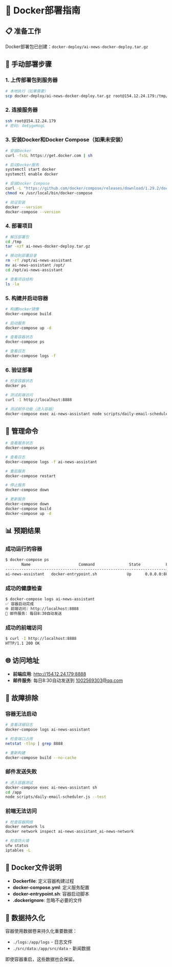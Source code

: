 # 🐳 Docker部署指南

## 📋 准备工作

Docker部署包已创建：`docker-deploy/ai-news-docker-deploy.tar.gz`

## 🚀 手动部署步骤

### 1. 上传部署包到服务器

```bash
# 本地执行（如果需要）
scp docker-deploy/ai-news-docker-deploy.tar.gz root@154.12.24.179:/tmp/
```

### 2. 连接服务器

```bash
ssh root@154.12.24.179
# 密码: 0eEygeHogL
```

### 3. 安装Docker和Docker Compose（如果未安装）

```bash
# 安装Docker
curl -fsSL https://get.docker.com | sh

# 启动Docker服务
systemctl start docker
systemctl enable docker

# 安装Docker Compose
curl -L "https://github.com/docker/compose/releases/download/1.29.2/docker-compose-$(uname -s)-$(uname -m)" -o /usr/local/bin/docker-compose
chmod +x /usr/local/bin/docker-compose

# 验证安装
docker --version
docker-compose --version
```

### 4. 部署项目

```bash
# 解压部署包
cd /tmp
tar -xzf ai-news-docker-deploy.tar.gz

# 移动到部署目录
rm -rf /opt/ai-news-assistant
mv ai-news-assistant /opt/
cd /opt/ai-news-assistant

# 查看项目结构
ls -la
```

### 5. 构建并启动容器

```bash
# 构建Docker镜像
docker-compose build

# 启动服务
docker-compose up -d

# 查看容器状态
docker-compose ps

# 查看日志
docker-compose logs -f
```

### 6. 验证部署

```bash
# 检查容器状态
docker ps

# 测试前端访问
curl -I http://localhost:8888

# 测试邮件功能（进入容器）
docker-compose exec ai-news-assistant node scripts/daily-email-scheduler.js --test
```

## 🔧 管理命令

```bash
# 查看服务状态
docker-compose ps

# 查看日志
docker-compose logs -f ai-news-assistant

# 重启服务
docker-compose restart

# 停止服务
docker-compose down

# 更新服务
docker-compose down
docker-compose build
docker-compose up -d
```

## 📊 预期结果

### 成功运行的容器
```bash
$ docker-compose ps
       Name                     Command               State           Ports         
-----------------------------------------------------------------------------------
ai-news-assistant   docker-entrypoint.sh             Up      0.0.0.0:8888->8888/tcp
```

### 成功的健康检查
```bash
$ docker-compose logs ai-news-assistant
✅ 容器启动完成
🌐 前端访问: http://localhost:8888
📧 邮件服务: 每日8:30自动发送
```

### 成功的前端访问
```bash
$ curl -I http://localhost:8888
HTTP/1.1 200 OK
```

## 🌐 访问地址

- **前端应用**: http://154.12.24.179:8888
- **邮件服务**: 每日8:30自动发送到 1002569303@qq.com

## 🐛 故障排除

### 容器无法启动
```bash
# 查看详细日志
docker-compose logs ai-news-assistant

# 检查端口占用
netstat -tlnp | grep 8888

# 重新构建
docker-compose build --no-cache
```

### 邮件发送失败
```bash
# 进入容器测试
docker-compose exec ai-news-assistant sh
cd /app
node scripts/daily-email-scheduler.js --test
```

### 前端无法访问
```bash
# 检查容器网络
docker network ls
docker network inspect ai-news-assistant_ai-news-network

# 检查防火墙
ufw status
iptables -L
```

## 📝 Docker文件说明

- **Dockerfile**: 定义容器构建过程
- **docker-compose.yml**: 定义服务配置
- **docker-entrypoint.sh**: 容器启动脚本
- **.dockerignore**: 忽略不必要的文件

## 🔄 数据持久化

容器使用数据卷来持久化重要数据：
- `./logs:/app/logs` - 日志文件
- `./src/data:/app/src/data` - 新闻数据

即使容器重启，这些数据也会保留。